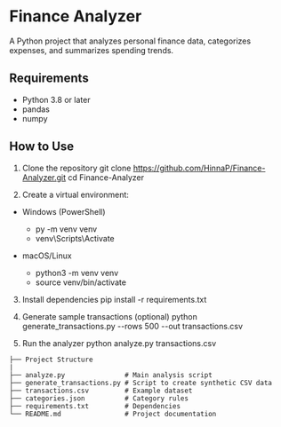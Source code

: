 # Finance Analyzer
A Python project that analyzes personal finance data, categorizes expenses, and summarizes spending trends.  

## Requirements
- Python 3.8 or later
- pandas
- numpy

## How to Use

1. Clone the repository
git clone https://github.com/HinnaP/Finance-Analyzer.git
cd Finance-Analyzer

2. Create a virtual environment:
- Windows (PowerShell)
    - py -m venv venv
    - venv\Scripts\Activate

- macOS/Linux
    - python3 -m venv venv
    - source venv/bin/activate

3. Install dependencies
pip install -r requirements.txt

4. Generate sample transactions (optional)
python generate_transactions.py --rows 500 --out transactions.csv

5. Run the analyzer
python analyze.py transactions.csv

``` bash│
├── Project Structure
|
├── analyze.py               # Main analysis script
├── generate_transactions.py # Script to create synthetic CSV data
├── transactions.csv         # Example dataset
├── categories.json          # Category rules
├── requirements.txt         # Dependencies
└── README.md                # Project documentation
